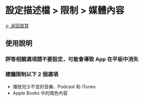 # 設定描述檔 > 限制 > 媒體內容

[← 返回首頁](../../)

## 使用說明

### 評等相關選項請不要設定，可能會導致 App 在平板中消失

### 建議限制以下 2 個選項

* 播放兒少不宜的音樂、Podcast 和 iTunes
* Apple Books 中的情色內容
